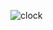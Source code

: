 ![clock](https://github.com/ronouk/smooth-clock/assets/9821254/bb1b9f2d-b669-4303-8cf3-73d1003f6406)
